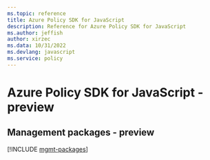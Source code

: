 ```yaml
---
ms.topic: reference
title: Azure Policy SDK for JavaScript
description: Reference for Azure Policy SDK for JavaScript
ms.author: jeffish
author: xirzec
ms.data: 10/31/2022
ms.devlang: javascript
ms.service: policy
---
```

# Azure Policy SDK for JavaScript - preview

## Management packages - preview
[!INCLUDE [mgmt-packages](policy-mgmt-index.md)]
